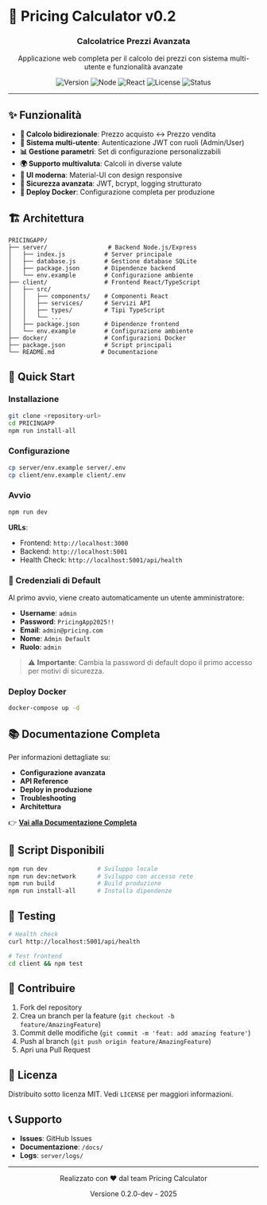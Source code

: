 # 🚀 Pricing Calculator v0.2

<div align="center">
  <h3>Calcolatrice Prezzi Avanzata</h3>
  <p>Applicazione web completa per il calcolo dei prezzi con sistema multi-utente e funzionalità avanzate</p>
  
  ![Version](https://img.shields.io/badge/version-0.2.0--dev-blue.svg)
  ![Node](https://img.shields.io/badge/node-%3E%3D16.0.0-green.svg)
  ![React](https://img.shields.io/badge/react-18.0.0-blue.svg)
  ![License](https://img.shields.io/badge/license-MIT-green.svg)
  ![Status](https://img.shields.io/badge/status-development-orange.svg)
</div>

---

## ✨ Funzionalità

- **🔄 Calcolo bidirezionale**: Prezzo acquisto ↔ Prezzo vendita
- **👥 Sistema multi-utente**: Autenticazione JWT con ruoli (Admin/User)
- **📊 Gestione parametri**: Set di configurazione personalizzabili
- **🌍 Supporto multivaluta**: Calcoli in diverse valute
- **📱 UI moderna**: Material-UI con design responsive
- **🔐 Sicurezza avanzata**: JWT, bcrypt, logging strutturato
- **🐳 Deploy Docker**: Configurazione completa per produzione

## 🏗️ Architettura

```
PRICINGAPP/
├── server/                 # Backend Node.js/Express
│   ├── index.js           # Server principale
│   ├── database.js        # Gestione database SQLite
│   ├── package.json       # Dipendenze backend
│   └── env.example        # Configurazione ambiente
├── client/                # Frontend React/TypeScript
│   ├── src/
│   │   ├── components/    # Componenti React
│   │   ├── services/      # Servizi API
│   │   ├── types/         # Tipi TypeScript
│   │   └── ...
│   ├── package.json       # Dipendenze frontend
│   └── env.example        # Configurazione ambiente
├── docker/                # Configurazioni Docker
├── package.json           # Script principali
└── README.md             # Documentazione
```

## 🚀 Quick Start

### **Installazione**

```bash
git clone <repository-url>
cd PRICINGAPP
npm run install-all
```

### **Configurazione**

```bash
cp server/env.example server/.env
cp client/env.example client/.env
```

### **Avvio**

```bash
npm run dev
```

**URLs**:

- Frontend: `http://localhost:3000`
- Backend: `http://localhost:5001`
- Health Check: `http://localhost:5001/api/health`

### **🔐 Credenziali di Default**

Al primo avvio, viene creato automaticamente un utente amministratore:

- **Username**: `admin`
- **Password**: `PricingApp2025!!`
- **Email**: `admin@pricing.com`
- **Nome**: `Admin Default`
- **Ruolo**: `admin`

> ⚠️ **Importante**: Cambia la password di default dopo il primo accesso per motivi di sicurezza.

### **Deploy Docker**

```bash
docker-compose up -d
```

## 📚 Documentazione Completa

Per informazioni dettagliate su:

- **Configurazione avanzata**
- **API Reference**
- **Deploy in produzione**
- **Troubleshooting**
- **Architettura**

👉 **[Vai alla Documentazione Completa](./docs/README.md)**

## 🔄 Script Disponibili

```bash
npm run dev              # Sviluppo locale
npm run dev:network      # Sviluppo con accesso rete
npm run build            # Build produzione
npm run install-all      # Installa dipendenze
```

## 🧪 Testing

```bash
# Health check
curl http://localhost:5001/api/health

# Test frontend
cd client && npm test
```

## 🤝 Contribuire

1. Fork del repository
2. Crea un branch per la feature (`git checkout -b feature/AmazingFeature`)
3. Commit delle modifiche (`git commit -m 'feat: add amazing feature'`)
4. Push al branch (`git push origin feature/AmazingFeature`)
5. Apri una Pull Request

## 📄 Licenza

Distribuito sotto licenza MIT. Vedi `LICENSE` per maggiori informazioni.

## 📞 Supporto

- **Issues**: GitHub Issues
- **Documentazione**: `/docs/`
- **Logs**: `server/logs/`

---

<div align="center">
  <p>Realizzato con ❤️ dal team Pricing Calculator</p>
  <p>Versione 0.2.0-dev - 2025</p>
</div>
